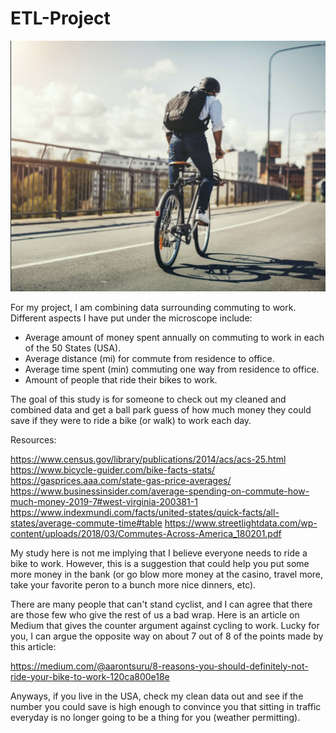 # ETL-Project

<img src="images/bike_to_work.png">

For my project, I am combining data surrounding commuting to work. Different aspects I have put under the microscope include:

- Average amount of money spent annually on commuting to work in each of the 50 States (USA).
- Average distance (mi) for commute from residence to office.
- Average time spent (min) commuting one way from residence to office.
- Amount of people that ride their bikes to work.

The goal of this study is for someone to check out my cleaned and combined data and get a ball park guess of how much money they could save if they were to ride a bike (or walk) to work each day.

Resources:

https://www.census.gov/library/publications/2014/acs/acs-25.html
https://www.bicycle-guider.com/bike-facts-stats/
https://gasprices.aaa.com/state-gas-price-averages/
https://www.businessinsider.com/average-spending-on-commute-how-much-money-2019-7#west-virginia-200381-1
https://www.indexmundi.com/facts/united-states/quick-facts/all-states/average-commute-time#table
https://www.streetlightdata.com/wp-content/uploads/2018/03/Commutes-Across-America_180201.pdf

My study here is not me implying that I believe everyone needs to ride a bike to work. However, this is a suggestion that could help you put some more money in the bank (or go blow more money at the casino, travel more, take your favorite peron to a bunch more nice dinners, etc).

There are many people that can't stand cyclist, and I can agree that there are those few who give the rest of us a bad wrap. Here is an article on Medium that gives the counter argument against cycling to work. Lucky for you, I can argue the opposite way on about 7 out of 8 of the points made by this article:

https://medium.com/@aarontsuru/8-reasons-you-should-definitely-not-ride-your-bike-to-work-120ca800e18e

Anyways, if you live in the USA, check my clean data out and see if the number you could save is high enough to convince you that sitting in traffic everyday is no longer going to be a thing for you (weather permitting).

